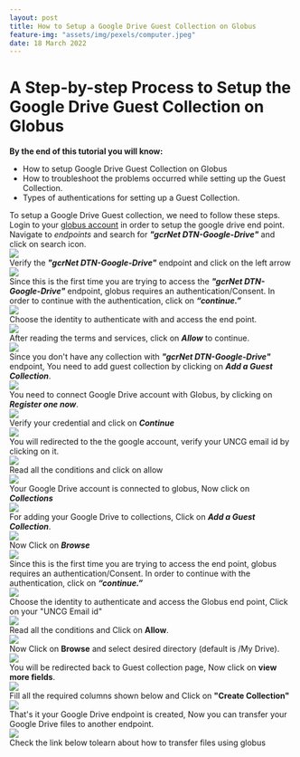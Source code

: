 ```yaml
---
layout: post
title: How to Setup a Google Drive Guest Collection on Globus
feature-img: "assets/img/pexels/computer.jpeg"
date: 18 March 2022
---
```


# A Step-by-step Process to Setup the Google Drive Guest Collection on Globus

 
**By the end of this tutorial you will know:**

* How to setup Google Drive Guest Collection on Globus
* How to troubleshoot the problems occurred while setting up the Guest Collection.
* Types of authentications for setting up a Guest Collection. 

To setup a Google Drive Guest collection, we need to follow these steps.
Login to your [globus account](https://auth.globus.org/) in order to
setup the google drive end point.   
Navigate to *endpoints* and search for _**"gcrNet DTN-Google-Drive"**_
and click on search icon.     
<img  src = "/assets/img/tutorialsimages/GoogleGlobusConnect/img_1.png" >  
Verify the _**"gcrNet DTN-Google-Drive"**_ endpoint and click on the left arrow   
<img src="/assets/img/tutorialsimages/GoogleGlobusConnect/img_2.png" >   
Since this is the first time you are trying to access the _**"gcrNet DTN-Google-Drive"**_
endpoint, globus requires an authentication/Consent. In order to continue with
the authentication, click on _**“continue.”**_     
<img src = "/assets/img/tutorialsimages/GoogleGlobusConnect/img_3.png" >    
Choose the identity to authenticate with and access the end point.      
<img src = "/assets/img/tutorialsimages/GoogleGlobusConnect/img_4.png" >   
After reading the terms and services, click on _**Allow**_ to continue.     
<img src = "/assets/img/tutorialsimages/GoogleGlobusConnect/img_5.png" >    
Since you don't have any collection with _**"gcrNet DTN-Google-Drive"**_ endpoint,
You need to add guest collection by clicking on _**Add a Guest Collection**_.   
<img src = "/assets/img/tutorialsimages/GoogleGlobusConnect/img_6.png" >      
You need to connect Google Drive account with Globus, by clicking on _**Register one now**_.   
<img src = "/assets/img/tutorialsimages/GoogleGlobusConnect/img_7.png" >   
Verify your credential and click on _**Continue**_      
<img src = "/assets/img/tutorialsimages/GoogleGlobusConnect/img_8.png" >     
You will redirected to the the google account, verify your UNCG email id by clicking on it.   
<img src = "/assets/img/tutorialsimages/GoogleGlobusConnect/img_9.png" >    
Read all the conditions and click on allow      
<img src = "/assets/img/tutorialsimages/GoogleGlobusConnect/img_10.png" >    
Your Google Drive account is connected to globus, Now click on _**Collections**_      
<img src = "/assets/img/tutorialsimages/GoogleGlobusConnect/img_11.png" >    
For adding your Google Drive to collections, Click on _**Add a Guest Collection**_.     
<img src = "/assets/img/tutorialsimages/GoogleGlobusConnect/img_12.png" >        
Now Click on _**Browse**_      
<img src = "/assets/img/tutorialsimages/GoogleGlobusConnect/img_13.png" >    
Since this is the first time you are trying to access the end point, globus requires
an authentication/Consent. In order to continue with the authentication,
click on _**“continue.”**_     
<img src = "/assets/img/tutorialsimages/GoogleGlobusConnect/img_14.png" >  
Choose the identity to authenticate and access the Globus end point, Click on
your "UNCG Email id"   
<img src = "/assets/img/tutorialsimages/GoogleGlobusConnect/img_15.png" >  
Read all the conditions and Click on **Allow**.    
<img src = "/assets/img/tutorialsimages/GoogleGlobusConnect/img_16.png" >   
Now Click on **Browse** and select desired directory (default is /My Drive).          
<img src = "/assets/img/tutorialsimages/GoogleGlobusConnect/img_17.png" >   
You will be redirected back to Guest collection page, Now click on **view more fields**.   
<img src = "/assets/img/tutorialsimages/GoogleGlobusConnect/img_18.png" >       
Fill all the required columns shown below and Click on **"Create Collection"**     
<img src="/assets/img/tutorialsimages/GoogleGlobusConnect/img_19.png" >   
That's it your Google Drive endpoint is created, Now you can transfer your
Google Drive files to another endpoint.    
<img src = "/assets/img/tutorialsimages/GoogleGlobusConnect/img_20.png" >    
Check the link below tolearn about how to transfer files using globus    
<link href = "https://gcrnet.github.io/tutorials/filetransfer.html" >



































